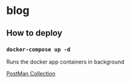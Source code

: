 # blog

## How to deploy

### `docker-compose up -d`
Runs the docker app containers in background

[PostMan Collection](BLOG.postman_collection.json)